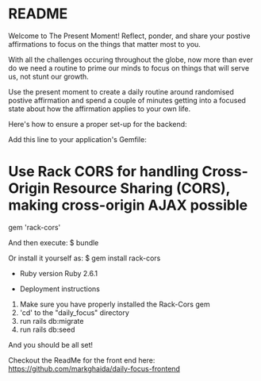 # README

Welcome to The Present Moment!  Reflect, ponder, and share your postive affirmations to focus on the things that matter most to you.

With all the challenges occuring throughout the globe, now more than ever do we need a routine to prime our minds to focus on things that will serve us, not stunt our growth.

Use the present moment to create a daily routine around randomised postive affirmation and spend a couple of minutes getting into a focused state about how the affirmation applies to your own life.

Here's how to ensure a proper set-up for the backend:

Add this line to your application's Gemfile:

# Use Rack CORS for handling Cross-Origin Resource Sharing (CORS), making cross-origin AJAX possible
gem 'rack-cors'

And then execute:
$ bundle

Or install it yourself as:
$ gem install rack-cors


* Ruby version
Ruby 2.6.1

* Deployment instructions

1. Make sure you have properly installed the Rack-Cors gem
2. 'cd' to the "daily_focus" directory
3. run rails db:migrate
4. run rails db:seed

And you should be all set!

Checkout the ReadMe for the front end here: https://github.com/markghaida/daily-focus-frontend
